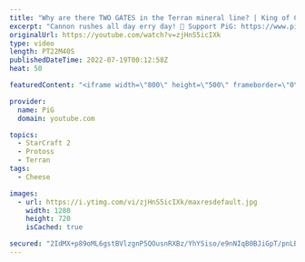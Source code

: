 ```yaml
---
title: "Why are there TWO GATES in the Terran mineral line? | King of Cannons #18 - StarCraft 2"
excerpt: "Cannon rushes all day erry day! 🐷 Support PiG: https://www.pigstarcraft.com/support/  King of Cannons playlist: https://www.youtube.com/watch?v=6LShnUyxhUc&list=PLFUDU8AOevUc-JGoqf5rE1PKuLmJ7hgfw PrintF’s stream: https://www.twitch.tv/quasarprintf -- 🐖 Watch live on https://www.twitch.tv/x5_pig 🎓"
originalUrl: https://youtube.com/watch?v=zjHnS5icIXk
type: video
length: PT22M40S
publishedDateTime: 2022-07-19T00:12:58Z
heat: 50

featuredContent: "<iframe width=\"800\" height=\"500\" frameborder=\"0\" src=\"https://www.youtube.com/embed/zjHnS5icIXk\" allow=\"accelerometer; autoplay; encrypted-media; gyroscope; picture-in-picture\" allowfullscreen></iframe>"

provider:
  name: PiG
  domain: youtube.com

topics:
  - StarCraft 2
  - Protoss
  - Terran
tags:
  - Cheese

images:
  - url: https://i.ytimg.com/vi/zjHnS5icIXk/maxresdefault.jpg
    width: 1280
    height: 720
    isCached: true

secured: "2IdMX+p89oML6gstBVlzgnP5QOusnRXBz/YhYSiso/e9nNIqB0BJiGpT/pnLBU3yr5Ig0WKvzmUv7Mz309n7D7mjjezaJjE46qKX2bbHp8PL47NnntDQtAD8fqFdMcVgWWE5KXf33YZu+3Gbwg+L++9KFsqotzk4cetNnRWrFR/lIqC8u3na2fV8UyH1ERkkyD+krD5AwR+gRjRFd1DgBz6w4CjrNDcUr88oVAxRtj3s6QjI9mDsK4fBvIl6ozATSN8ta86sTb+wQwYBGwL0fcHrIIe0l+h/ru3QMMU0i1kBHnej94T6F8+bfDWXWkSkWJf/ZxijUxd2IYA0jgdBh8nLL0ETM4KjAcCBowFFqnFkuYBo58I3Zc9MAvy4KmSQLaiNLB9SxkYLd6hbdmggIWq5HBSsgpDyil7/qQzONvA=;xxEoEIsWOtrhsqe6Qb+YRQ=="
---
```


